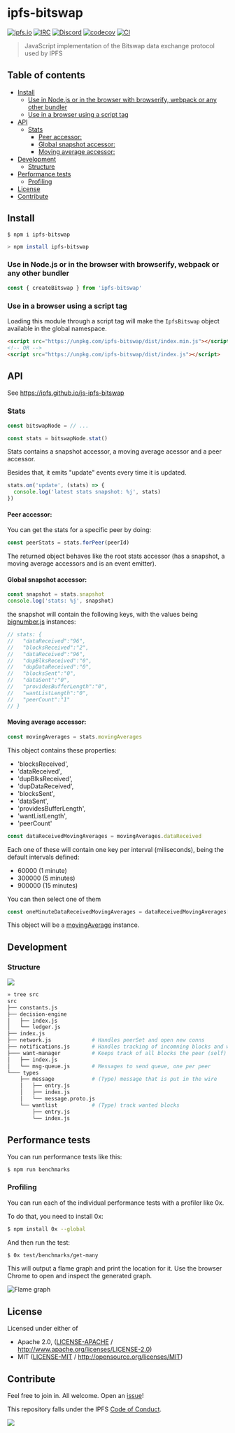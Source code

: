 # ipfs-bitswap <!-- omit in toc -->

[![ipfs.io](https://img.shields.io/badge/project-IPFS-blue.svg?style=flat-square)](http://ipfs.io)
[![IRC](https://img.shields.io/badge/freenode-%23ipfs-blue.svg?style=flat-square)](http://webchat.freenode.net/?channels=%23ipfs)
[![Discord](https://img.shields.io/discord/806902334369824788?style=flat-square)](https://discord.gg/ipfs)
[![codecov](https://img.shields.io/codecov/c/github/ipfs/js-ipfs-bitswap.svg?style=flat-square)](https://codecov.io/gh/ipfs/js-ipfs-bitswap)
[![CI](https://img.shields.io/github/workflow/status/ipfs/js-ipfs-bitswap/test%20&%20maybe%20release/master?style=flat-square)](https://github.com/ipfs/js-ipfs-bitswap/actions/workflows/js-test-and-release.yml)

> JavaScript implementation of the Bitswap data exchange protocol used by IPFS

## Table of contents <!-- omit in toc -->

- [Install](#install)
  - [Use in Node.js or in the browser with browserify, webpack or any other bundler](#use-in-nodejs-or-in-the-browser-with-browserify-webpack-or-any-other-bundler)
  - [Use in a browser using a script tag](#use-in-a-browser-using-a-script-tag)
- [API](#api)
  - [Stats](#stats)
    - [Peer accessor:](#peer-accessor)
    - [Global snapshot accessor:](#global-snapshot-accessor)
    - [Moving average accessor:](#moving-average-accessor)
- [Development](#development)
  - [Structure](#structure)
- [Performance tests](#performance-tests)
  - [Profiling](#profiling)
- [License](#license)
- [Contribute](#contribute)

## Install

```console
$ npm i ipfs-bitswap
```

```bash
> npm install ipfs-bitswap
```

### Use in Node.js or in the browser with browserify, webpack or any other bundler

```js
const { createBitswap } from 'ipfs-bitswap'
```

### Use in a browser using a script tag

Loading this module through a script tag will make the `IpfsBitswap` object available in the global namespace.

```html
<script src="https://unpkg.com/ipfs-bitswap/dist/index.min.js"></script>
<!-- OR -->
<script src="https://unpkg.com/ipfs-bitswap/dist/index.js"></script>
```

## API

See <https://ipfs.github.io/js-ipfs-bitswap>

### Stats

```js
const bitswapNode = // ...

const stats = bitswapNode.stat()
```

Stats contains a snapshot accessor, a moving average acessor and a peer accessor.

Besides that, it emits "update" events every time it is updated.

```js
stats.on('update', (stats) => {
  console.log('latest stats snapshot: %j', stats)
})
```

#### Peer accessor:

You can get the stats for a specific peer by doing:

```js
const peerStats = stats.forPeer(peerId)
```

The returned object behaves like the root stats accessor (has a snapshot, a moving average accessors and is an event emitter).

#### Global snapshot accessor:

```js
const snapshot = stats.snapshot
console.log('stats: %j', snapshot)
```

the snapshot will contain the following keys, with the values being [bignumber.js](https://github.com/MikeMcl/bignumber.js#readme) instances:

```js
// stats: {
//   "dataReceived":"96",
//   "blocksReceived":"2",
//   "dataReceived":"96",
//   "dupBlksReceived":"0",
//   "dupDataReceived":"0",
//   "blocksSent":"0",
//   "dataSent":"0",
//   "providesBufferLength":"0",
//   "wantListLength":"0",
//   "peerCount":"1"
// }
```

#### Moving average accessor:

```js
const movingAverages = stats.movingAverages
```

This object contains these properties:

- 'blocksReceived',
- 'dataReceived',
- 'dupBlksReceived',
- 'dupDataReceived',
- 'blocksSent',
- 'dataSent',
- 'providesBufferLength',
- 'wantListLength',
- 'peerCount'

```js
const dataReceivedMovingAverages = movingAverages.dataReceived
```

Each one of these will contain one key per interval (miliseconds), being the default intervals defined:

- 60000 (1 minute)
- 300000 (5 minutes)
- 900000 (15 minutes)

You can then select one of them

```js
const oneMinuteDataReceivedMovingAverages = dataReceivedMovingAverages[60000]
```

This object will be a [movingAverage](https://github.com/pgte/moving-average#readme) instance.

## Development

### Structure

![](/img/architecture.png)

```sh
» tree src
src
├── constants.js
├── decision-engine
│   ├── index.js
│   └── ledger.js
├── index.js
├── network.js             # Handles peerSet and open new conns
├── notifications.js       # Handles tracking of incomning blocks and wants/unwants.
├─── want-manager          # Keeps track of all blocks the peer (self) wants
│   ├── index.js
│   └── msg-queue.js       # Messages to send queue, one per peer
└─── types
    ├── message            # (Type) message that is put in the wire
    │   ├── entry.js
    │   ├── index.js
    │   └── message.proto.js
    └── wantlist           # (Type) track wanted blocks
        ├── entry.js
        └── index.js
```

## Performance tests

You can run performance tests like this:

    $ npm run benchmarks

### Profiling

You can run each of the individual performance tests with a profiler like 0x.

To do that, you need to install 0x:

```bash
$ npm install 0x --global
```

And then run the test:

```bash
$ 0x test/benchmarks/get-many
```

This will output a flame graph and print the location for it.
Use the browser Chrome to open and inspect the generated graph.

![Flame graph](https://ipfs.io/ipfs/QmVbyLgYfkLewNtzTAFwAEMmP2hTJgs8sSqsRTBNBjyQ1y)

## License

Licensed under either of

- Apache 2.0, ([LICENSE-APACHE](LICENSE-APACHE) / <http://www.apache.org/licenses/LICENSE-2.0>)
- MIT ([LICENSE-MIT](LICENSE-MIT) / <http://opensource.org/licenses/MIT>)

## Contribute

Feel free to join in. All welcome. Open an [issue](https://github.com/ipfs/js-ipfs-unixfs-importer/issues)!

This repository falls under the IPFS [Code of Conduct](https://github.com/ipfs/community/blob/master/code-of-conduct.md).

[![](https://cdn.rawgit.com/jbenet/contribute-ipfs-gif/master/img/contribute.gif)](https://github.com/ipfs/community/blob/master/CONTRIBUTING.md)
